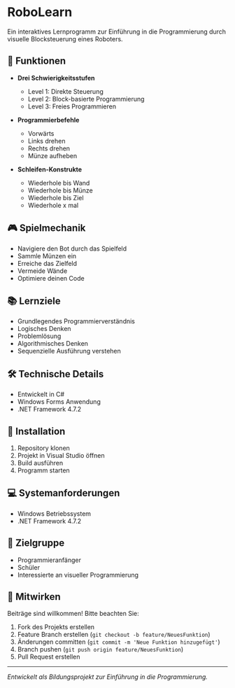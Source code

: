 # RoboLearn

Ein interaktives Lernprogramm zur Einführung in die Programmierung durch visuelle Blocksteuerung eines Roboters.

## 🎯 Funktionen

- **Drei Schwierigkeitsstufen**
  - Level 1: Direkte Steuerung
  - Level 2: Block-basierte Programmierung
  - Level 3: Freies Programmieren

- **Programmierbefehle**
  - Vorwärts
  - Links drehen
  - Rechts drehen
  - Münze aufheben

- **Schleifen-Konstrukte**
  - Wiederhole bis Wand
  - Wiederhole bis Münze
  - Wiederhole bis Ziel
  - Wiederhole x mal

## 🎮 Spielmechanik

- Navigiere den Bot durch das Spielfeld
- Sammle Münzen ein
- Erreiche das Zielfeld
- Vermeide Wände
- Optimiere deinen Code

## 📚 Lernziele

- Grundlegendes Programmierverständnis
- Logisches Denken
- Problemlösung
- Algorithmisches Denken
- Sequenzielle Ausführung verstehen

## 🛠️ Technische Details

- Entwickelt in C#
- Windows Forms Anwendung
- .NET Framework 4.7.2

## 🚀 Installation

1. Repository klonen
2. Projekt in Visual Studio öffnen
3. Build ausführen
4. Programm starten

## 💻 Systemanforderungen

- Windows Betriebssystem
- .NET Framework 4.7.2

## 👥 Zielgruppe

- Programmieranfänger
- Schüler
- Interessierte an visueller Programmierung

## 🤝 Mitwirken

Beiträge sind willkommen! Bitte beachten Sie:
1. Fork des Projekts erstellen
2. Feature Branch erstellen (`git checkout -b feature/NeuesFunktion`)
3. Änderungen committen (`git commit -m 'Neue Funktion hinzugefügt'`)
4. Branch pushen (`git push origin feature/NeuesFunktion`)
5. Pull Request erstellen


---
*Entwickelt als Bildungsprojekt zur Einführung in die Programmierung.* 